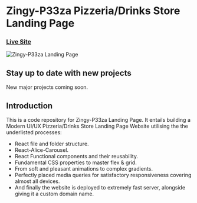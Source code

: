 # Zingy-P33za Pizzeria/Drinks Store Landing Page
### [Live Site](https://zingy-p33za.tk)

![Zingy-P33za Landing Page](https://i.ibb.co/Wv22jDk/ZINGY-P33ZA.png)

## Stay up to date with new projects
New major projects coming soon.

## Introduction
 This is a code repository for Zingy-P33za Landing Page. It entails building a Modern UI/UX Pizzeria/Drinks Store Landing Page Website utilising the the underlisted processes:

- React file and folder structure.
- React-Alice-Carousel.
- React Functional components and their reusability.
- Fundamental CSS properties to master flex & grid.
- From soft and pleasant animations to complex gradients.
- Perfectly placed media queries for satisfactory responsiveness covering almost all devices.
- And finally the website is deployed to extremely fast server, alongside giving it a custom domain name.
